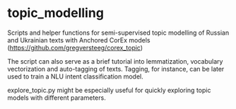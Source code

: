 # topic_modelling
Scripts and helper functions for semi-supervised topic modelling of Russian and Ukrainian texts with Anchored CorEx models (https://github.com/gregversteeg/corex_topic)

The script can also serve as a brief tutorial into lemmatization, vocabulary vectorization and auto-tagging of texts. Tagging, for instance, can be later used to train a NLU intent classification model.

explore_topic.py might be especially useful for quickly exploring topic models with different parameters.